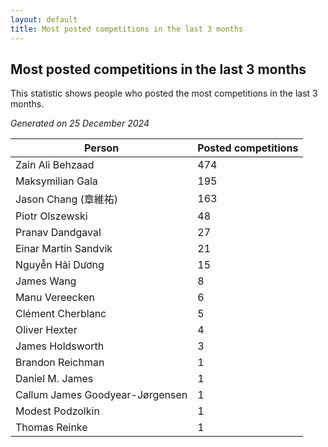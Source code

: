```yaml
---
layout: default
title: Most posted competitions in the last 3 months
---
```

## Most posted competitions in the last 3 months
This statistic shows people who posted the most competitions in the last 3 months.

*Generated on 25 December 2024*

| Person | Posted competitions |
| --- | --- |
| Zain Ali Behzaad | 474 |
| Maksymilian Gala | 195 |
| Jason Chang (章維祐) | 163 |
| Piotr Olszewski | 48 |
| Pranav Dandgaval | 27 |
| Einar Martin Sandvik | 21 |
| Nguyễn Hải Dương | 15 |
| James Wang | 8 |
| Manu Vereecken | 6 |
| Clément Cherblanc | 5 |
| Oliver Hexter | 4 |
| James Holdsworth | 3 |
| Brandon Reichman | 1 |
| Daniel M. James | 1 |
| Callum James Goodyear-Jørgensen | 1 |
| Modest Podzolkin | 1 |
| Thomas Reinke | 1 |
